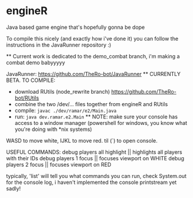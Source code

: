 # engineR
Java based game engine that's hopefully gonna be dope

To compile this nicely (and exactly how i've done it) you can follow the instructions in the JavaRunner repository :) 

** Current work is dedicated to the demo_combat branch, i'm making a combat demo babyyyyy

JavaRunner: https://github.com/TheRo-bot/JavaRunner
** CURRENTLY BETA. TO COMPILE:
 - download RUtils (node_rewrite branch) https://github.com/TheRo-bot/RUtils
 - combine the two /dev/... files together from engineR and RUtils 
 - compile: `javac ./dev/ramar/e2/Main.java`
 - run: `java dev.ramar.e2.Main`
   ** NOTE: make sure your console has access to a window manager (powershell for windows, you know what you're doing with \*nix systems)

WASD to move white, IJKL to move red.
til (\`) to open console.

USEFUL COMMANDS:
debug players all highlight || highlights all players with their IDs
debug players 1 focus || focuses viewport on WHITE
debug players 2 focus || focuses viewport on RED


typically, 'list' will tell you what commands you can run, check System.out for the console log, i haven't implemented the console printstream yet sadly!
